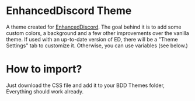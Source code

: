 # EnhancedDiscord Theme  
A theme created for [EnhancedDiscord](https://github.com/joe27g/EnhancedDiscord). The goal behind it is to add some custom colors, a background and a few other improvements over the vanilla theme. If used with an up-to-date version of ED, there will be a "Theme Settings" tab to customize it. Otherwise, you can use variables (see below.)  

# How to import?  
Just download the CSS file and add it to your BDD Themes folder, Everything should work already.  
